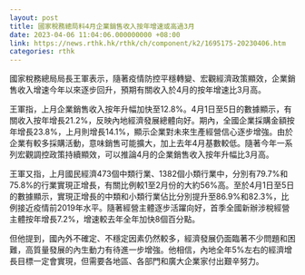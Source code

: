 ```yaml
---
layout: post
title: 國家稅務總局料4月企業銷售收入按年增速或高過3月
date: 2023-04-06 11:04:06.000000000 +08:00
link: https://news.rthk.hk/rthk/ch/component/k2/1695175-20230406.htm
categories: rthk
---
```


國家稅務總局局長王軍表示，隨著疫情防控平穩轉變、宏觀經濟政策顯效，企業銷售收入增速今年以來逐步回升，預期有關收入於4月的按年增速比3月高。

王軍指，上月企業銷售收入按年升幅加快至12.8%。4月1日至5日的數據顯示，有關收入按年增長21.2%，反映內地經濟發展總體向好。期內，全國企業採購金額按年增長23.8%，上月則增長14.1%，顯示企業對未來生產經營信心逐步增強。由於企業有較多採購活動，意味銷售可能擴大，加上去年4月基數較低。隨著今年一系列宏觀調控政策持續顯效，可以推論4月的企業銷售收入按年升幅比3月高。

王軍又指，上月國民經濟473個中類行業、1382個小類行業中，分別有79.7%和75.8%的行業實現正增長，有關比例較1至2月份的大約56%高。至於4月1日至5日的數據顯示，實現正增長的中類和小類行業佔比分別提升至86.9%和82.3%，比例接近疫情前2019年水平。隨著經營主體逐步活躍向好，首季全國新辦涉稅經營主體按年增長7.2%，增速較去年全年加快8個百分點。

但他提到，國內外不確定、不穩定因素仍然較多，經濟發展仍面臨著不少問題和困難，高質量發展的內生動力有待進一步增強。他相信，內地全年5%左右的經濟增長目標一定會實現，但需要各地區、各部門和廣大企業家付出艱辛努力。
